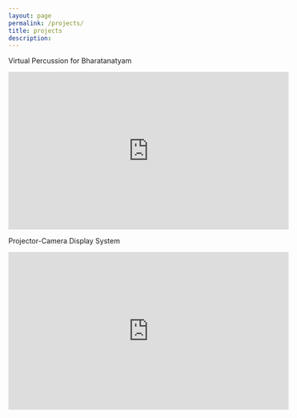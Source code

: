 ```yaml
---
layout: page
permalink: /projects/
title: projects
description:  
---
```


Virtual Percussion for Bharatanatyam

<iframe width="560" height="315" src="https://www.youtube.com/embed/W5N8NN2mEcg" title="YouTube video player" frameborder="0" allow="accelerometer; autoplay; clipboard-write; encrypted-media; gyroscope; picture-in-picture" allowfullscreen></iframe>

Projector-Camera Display System

<iframe width="560" height="315" src="https://www.youtube.com/embed/dLbjyZXyC9M" title="YouTube video player" frameborder="0" allow="accelerometer; autoplay; clipboard-write; encrypted-media; gyroscope; picture-in-picture" allowfullscreen></iframe>

